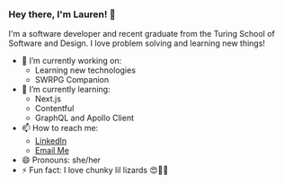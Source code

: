 ### Hey there, I'm Lauren! 👋

I'm a software developer and recent graduate from the Turing School of Software and Design. I love problem solving and learning new things!

- 🔭 I’m currently working on:
  - Learning new technologies
  - SWRPG Companion
- 🌱 I’m currently learning:
  - Next.js
  - Contentful
  - GraphQL and Apollo Client
- 📫 How to reach me: 
  - [LinkedIn](https://www.linkedin.com/in/lauren-kessell/)
  - [Email Me](mailto:lkessell1@gmail.com)
- 😄 Pronouns: she/her
- ⚡ Fun fact: I love chunky lil lizards 😍🦎💚
